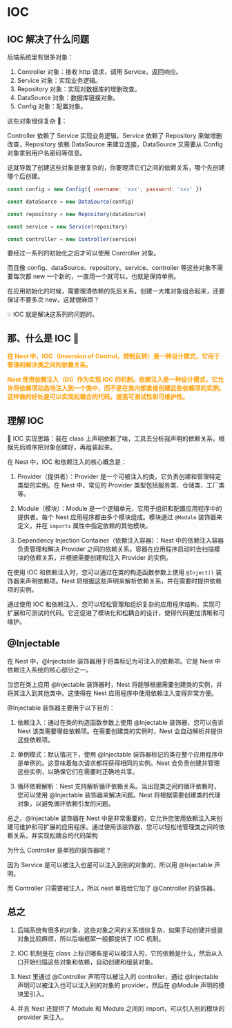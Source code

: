# IOC

## IOC 解决了什么问题

后端系统里有很多对象：

1.  Controller 对象：接收 http 请求，调用 Service，返回响应。
2.  Service 对象：实现业务逻辑。
3.  Repository 对象：实现对数据库的增删改查。
4.  DataSource 对象：数据库链接对象。
5.  Config 对象：配置对象。

这些对象错综复杂 💢：

Controller 依赖了 Service 实现业务逻辑，Service 依赖了 Repository 来做增删改查，Repository 依赖 DataSource 来建立连接，DataSource 又需要从 Config 对象拿到用户名密码等信息。

这就导致了创建这些对象是很复杂的，你要理清它们之间的依赖关系，哪个先创建哪个后创建。

```js
const config = new Config({ username: 'xxx', password: 'xxx' })

const dataSource = new DataSource(config)

const repository = new Repository(dataSource)

const service = new Service(repository)

const controller = new Controller(service)
```

要经过一系列的初始化之后才可以使用 Controller 对象。

而且像 config、dataSource、repository、service、controller 等这些对象不需要每次都 new 一个新的，一直用一个就可以，也就是保持单例。

在应用初始化的时候，需要理清依赖的先后关系，创建一大堆对象组合起来，还要保证不要多次 new，这就很麻烦？

💡 IOC 就是解决这系列的问题的。

## 那、什么是 IOC 🤔

**<font color="FF9D00">在 Nest 中，IOC（Inversion of Control，控制反转）是一种设计模式，它用于管理和解决类之间的依赖关系。</font>**

**<font color="FF9D00">Nest 使用依赖注入（DI）作为实现 IOC 的机制。依赖注入是一种设计模式，它允许将依赖项动态地注入到一个类中，而不是在类内部直接创建这些依赖项的实例。这样做的好处是可以实现松耦合的代码，提高可测试性和可维护性。</font>**

## 理解 IOC

💭 IOC 实现思路：我在 class 上声明依赖了啥，工具去分析我声明的依赖关系，根据先后顺序把对象创建好，再组装起来。

在 Nest 中，IOC 和依赖注入的核心概念是：

1. Provider（提供者）：Provider 是一个可被注入的类，它负责创建和管理特定类型的实例。在 Nest 中，常见的 Provider 类型包括服务类、仓储类、工厂类等。

2. Module（模块）：Module 是一个逻辑单元，它用于组织和配置应用程序中的提供者。每个 Nest 应用程序都由多个模块组成。模块通过 `@Module` 装饰器来定义，并在 `imports` 属性中指定依赖的其他模块。

3. Dependency Injection Container（依赖注入容器）：Nest 中的依赖注入容器负责管理和解决 Provider 之间的依赖关系。容器在应用程序启动时会扫描模块的依赖关系，并根据需要创建和注入 Provider 的实例。

在使用 IOC 和依赖注入时，您可以通过在类的构造函数参数上使用 `@Inject()` 装饰器来声明依赖项。Nest 将根据这些声明来解析依赖关系，并在需要时提供依赖项的实例。

通过使用 IOC 和依赖注入，您可以轻松管理和组织复杂的应用程序结构，实现可扩展和可测试的代码。它还促进了模块化和松耦合的设计，使得代码更加清晰和可维护。

## @Injectable

在 Nest 中，@Injectable 装饰器用于将类标记为可注入的依赖项。它是 Nest 中依赖注入系统的核心部分之一。

当您在类上应用 @Injectable 装饰器时，Nest 将能够根据需要创建类的实例，并将其注入到其他类中。这使得在 Nest 应用程序中使用依赖注入变得非常方便。

@Injectable 装饰器主要用于以下目的：

1.  依赖注入：通过在类的构造函数参数上使用 @Injectable 装饰器，您可以告诉 Nest 该类需要哪些依赖项。在需要创建类的实例时，Nest 会自动解析并提供这些依赖项。

2.  单例模式：默认情况下，使用 @Injectable 装饰器标记的类在整个应用程序中是单例的。这意味着每次请求都将获得相同的实例。Nest 会负责创建并管理这些实例，以确保它们在需要时正确地共享。

3.  循环依赖解析：Nest 支持解析循环依赖关系。当出现类之间的循环依赖时，您可以使用 @Injectable 装饰器来解决问题。Nest 将根据需要创建类的代理对象，以避免循环依赖引发的问题。

总之，@Injectable 装饰器在 Nest 中是非常重要的，它允许您使用依赖注入来创建可维护和可扩展的应用程序。通过使用该装饰器，您可以轻松地管理类之间的依赖关系，并实现松耦合的代码架构

为什么 Controller 是单独的装饰器呢？

因为 Service 是可以被注入也是可以注入到别的对象的，所以用 @Injectable 声明。

而 Controller 只需要被注入，所以 nest 单独给它加了 @Controller 的装饰器。

## 总之

1. 后端系统有很多的对象，这些对象之间的关系错综复杂，如果手动创建并组装对象比较麻烦，所以后端框架一般都提供了 IOC 机制。

2. IOC 机制是在 class 上标识哪些是可以被注入的，它的依赖是什么，然后从入口开始扫描这些对象和依赖，自动创建和组装对象。

3. Nest 里通过 @Controller 声明可以被注入的 controller，通过 @Injectable 声明可以被注入也可以注入别的对象的 provider，然后在 @Module 声明的模块里引入。

4. 并且 Nest 还提供了 Module 和 Module 之间的 import，可以引入别的模块的 provider 来注入。
